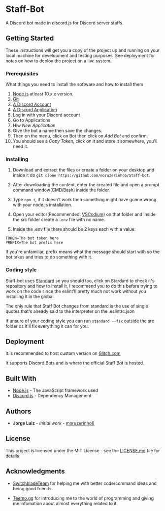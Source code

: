 # Staff-Bot

A Discord bot made in discord.js for Discord server staffs.

## Getting Started

These instructions will get you a copy of the project up and running on your local machine for development and testing purposes. See deployment for notes on how to deploy the project on a live system.

### Prerequisites

What things you need to install the software and how to install them

1. [Node.js](https://nodejs.org/en/) atleast 10.x.x version.
2. [Git](https://git-scm.com/)
3. [A Discord Account](https://discordapp.com)
4. [A Discord Application](https://discordapp.com/developers/applications/)
  1. Log in with your Discord account
  2. Go to Applications
  3. Hiw _New Application_
  4. Give the bot a name then save the changes.
  5. Then on the menu, click on Bot then click on _Add Bot_ and confirm.
  6. You should see a _Copy Token_, click on it and store it somewhere, you'll need it.

### Installing

1. Download and extract the files or create a folder on your desktop and inside it do ``git clone https://github.com/moruzerinho6/Staff-bot``.

2. After downloading the content, enter the created file and open a prompt command window(CMD/Bash) inside the folder.

3. Type ``npm i``, if it doesn't work then something might have gonne  wrong with your node.js installation.

4. Open your editor(Recommended: [VSCodium](https://github.com/VSCodium/vscodium)) on that folder and inside the src folder create a ``.env`` file with no name.

5. Inside the .env file there should be 2 keys each with a value:

```
TOKEN=The bot token here
PREFIX=The bot prefix here
```

If you're unfamiliar, prefix means what the message should start with so the bot takes and tries to do something with it.

### Coding style

Staff-bot uses [Standard](https://github.com/standard/standard) so you should too, click on Stardard to check it's repository and how to install it, I recommend you to do this before trying to work on the code since the eslint'll pretty much not work without you installing it in the global.

The only rule that Staff Bot changes from standard is the use of single quotes that's already said to the interpreter on the .eslintrc.json

If unsure of your coding style you can run ``standard --fix`` outside the src folder os it'll fix everything it can for you.

## Deployment

It is recommended to host custom version on [Glitch.com](https://glitch.com/)

It supports Discord Bots and is where the official Staff Bot is hosted.

## Built With

* [Node.js](https://nodejs.org/en/) - The JavaScript framework used
* [Discord.js](https://discord.js.org/) - Dependency Management

## Authors

* **Jorge Luiz** - *Initial work* - [moruzerinho6](https://github.com/moruzerinho6)

## License

This project is licensed under the MIT License - see the [LICENSE.md](LICENSE.md) file for details

## Acknowledgments

* [SwitchbladeTeam](https://github.com/orgs/SwitchbladeBot/people) for helping me with better code/command ideas and being good friends.

* [Teemo.gg](https://teemo.gg/about) for introducing me to the world of programming and giving me infomation about almost everything related to it.